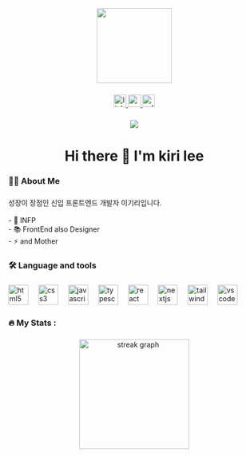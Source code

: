 <div align="center">
  <img height="150" src="https://media3.giphy.com/media/v1.Y2lkPTc5MGI3NjExY3M0MW9uenV2MXRqNmYzYXpvc3IyYWg1bXIydjFtZ3h5NTE3eTdxMyZlcD12MV9pbnRlcm5hbF9naWZfYnlfaWQmY3Q9Zw/8m7nAJTYvzNUh54HQm/giphy.gif"  />
</div>

###

<div align="center">
  <a href="https://www.linkedin.com/feed/" target="_blank">
    <img src="https://img.shields.io/static/v1?message=LinkedIn&logo=linkedin&label=&color=0077B5&logoColor=white&labelColor=&style=for-the-badge" height="25" alt="linkedin logo"  />
  </a>
  <a href="mango.man.e.ya@gmail.com" target="_blank">
    <img src="https://img.shields.io/static/v1?message=Gmail&logo=gmail&label=&color=D14836&logoColor=white&labelColor=&style=for-the-badge" height="25" alt="gmail logo"  />
  </a>
  <a href="https://velog.io/@mangoman/posts" target="_blank">
    <img src="https://img.shields.io/static/v1?message=Velog&logo=velog&label=&color=20C997&logoColor=white&labelColor=&style=for-the-badge" height="25" alt="velog logo"  />
  </a>
</div>

###

<div align="center">
  <img src="https://visitor-badge.laobi.icu/badge?page_id=mangomaneya.mangomaneya&"  />
</div>

###

<h1 align="center">Hi there 👋 I'm kiri lee</h1>

###

<h3 align="left">👩‍💻  About Me</h3>

###

<p align="left">성장이 장점인 신입 프론트엔드 개발자 이기리입니다.<br><br>- 🔭 INFP<br>- 📚 FrontEnd also Designer<br>- ⚡ and Mother</p>

###

<h3 align="left">🛠 Language and tools</h3>

###

<div align="left">
  <img src="https://cdn.jsdelivr.net/gh/devicons/devicon/icons/html5/html5-original.svg" height="40" alt="html5 logo"  />
  <img width="12" />
  <img src="https://cdn.jsdelivr.net/gh/devicons/devicon/icons/css3/css3-original.svg" height="40" alt="css3 logo"  />
  <img width="12" />
  <img src="https://cdn.jsdelivr.net/gh/devicons/devicon/icons/javascript/javascript-original.svg" height="40" alt="javascript logo"  />
  <img width="12" />
  <img src="https://cdn.jsdelivr.net/gh/devicons/devicon/icons/typescript/typescript-original.svg" height="40" alt="typescript logo"  />
  <img width="12" />
  <img src="https://cdn.jsdelivr.net/gh/devicons/devicon/icons/react/react-original.svg" height="40" alt="react logo"  />
  <img width="12" />
  <img src="https://cdn.jsdelivr.net/gh/devicons/devicon/icons/nextjs/nextjs-original.svg" height="40" alt="nextjs logo"  />
  <img width="12" />
  <img src="https://cdn.jsdelivr.net/gh/devicons/devicon/icons/tailwindcss/tailwindcss-original-wordmark.svg" height="40" alt="tailwindcss logo"  />
  <img width="12" />
  <img src="https://cdn.jsdelivr.net/gh/devicons/devicon/icons/vscode/vscode-original.svg" height="40" alt="vscode logo"  />
</div>

###

<h3 align="left">🔥   My Stats :</h3>

###

<div align="center">
  <img src="https://streak-stats.demolab.com?user=mangomaneya&locale=en&mode=daily&theme=dark&hide_border=false&border_radius=5&order=3" height="220" alt="streak graph"  />
</div>


